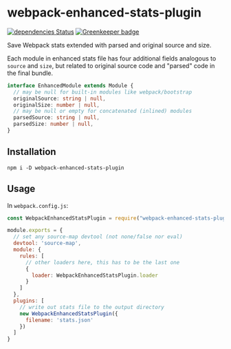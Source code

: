# webpack-enhanced-stats-plugin

[![dependencies Status](https://david-dm.org/erykpiast/webpack-enhanced-stats-plugin/status.svg)](https://david-dm.org/erykpiast/webpack-enhanced-stats-plugin) [![Greenkeeper badge](https://badges.greenkeeper.io/erykpiast/webpack-enhanced-stats-plugin.svg)](https://greenkeeper.io/)

Save Webpack stats extended with parsed and original source and size.

Each module in enhanced stats file has four additional fields analogous to
`source` and `size`, but related to original source code and "parsed" code
in the final bundle.

```typescript
interface EnhancedModule extends Module {
  // may be null for built-in modules like webpack/bootstrap
  originalSource: string | null,
  originalSize: number | null,
  // may be null or empty for concatenated (inlined) modules
  parsedSource: string | null,
  parsedSize: number | null,
}
```

## Installation

```
npm i -D webpack-enhanced-stats-plugin
```

## Usage

In `webpack.config.js`:

```javascript
const WebpackEnhancedStatsPlugin = require("webpack-enhanced-stats-plugin")

module.exports = {
  // set any source-map devtool (not none/false nor eval)
  devtool: 'source-map',
  module: {
    rules: [
      // other loaders here, this has to be the last one
      {
        loader: WebpackEnhancedStatsPlugin.loader
      }
    ]
  },
  plugins: [
    // write out stats file to the output directory
    new WebpackEnhancedStatsPlugin({
      filename: 'stats.json'
    })
  ]
}
```

